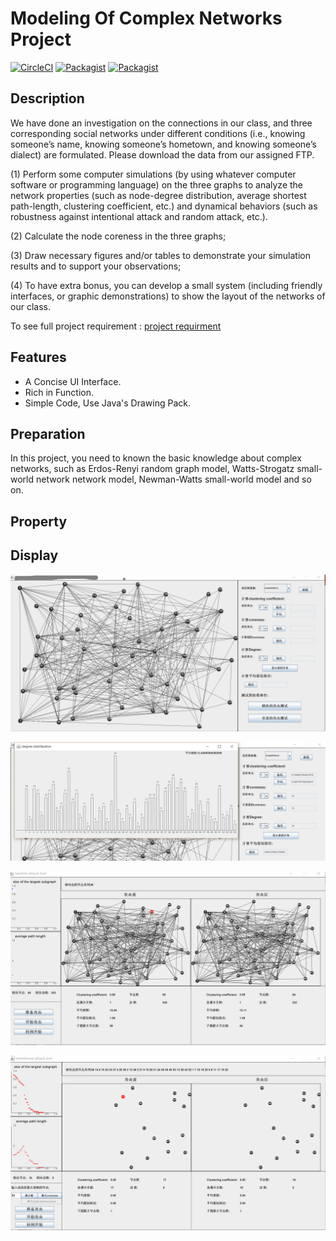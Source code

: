 # Modeling Of Complex Networks Project 

[![CircleCI](https://img.shields.io/circleci/project/github/RedSparr0w/node-csgo-parser.svg)]() [![Packagist](https://img.shields.io/packagist/l/doctrine/orm.svg)]() [![Packagist](https://img.shields.io/badge/language-Java-green.svg)]()
## Description
We have done an investigation on the connections in our class, and three corresponding social
networks under different conditions (i.e., knowing someone’s name, knowing someone’s hometown,
and knowing someone’s dialect) are formulated. Please download the data from our assigned FTP.

(1) Perform some computer simulations (by using whatever computer software or programming language)
on the three graphs to analyze the network properties (such as node-degree distribution, average shortest
path-length, clustering coefficient, etc.) and dynamical behaviors (such as robustness against intentional
attack and random attack, etc.).

(2) Calculate the node coreness in the three graphs;

(3) Draw necessary figures and/or tables to demonstrate your simulation results and to support your
observations;

(4) To have extra bonus, you can develop a small system (including friendly interfaces, or graphic
demonstrations) to show the layout of the networks of our class.

To see full project requirement : [project requirment]()

## Features

- A Concise UI Interface.
- Rich in Function.
- Simple Code, Use Java's Drawing Pack.

## Preparation
In this project, you need to known the basic knowledge about complex networks, such as Erdos-Renyi random graph model, Watts-Strogatz small-world network network model, Newman-Watts small-world model and so on. 

## Property

## Display

![](./images/MainFrame1.PNG)

![](./images/Properties.PNG)

![](./images/RandomAttactTestAfter.PNG)

![](./images/IntentionalAttackTestAll.PNG)


